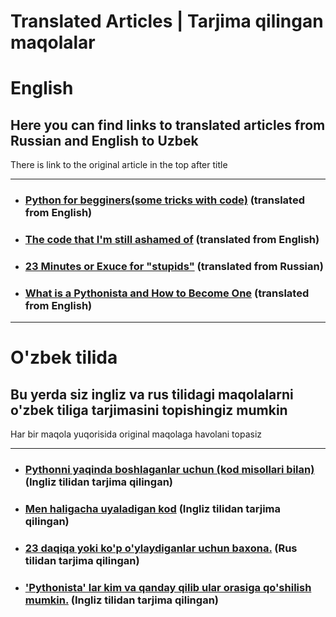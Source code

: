 # Translated Articles | Tarjima qilingan maqolalar
<h1>English</h1>
<h2>Here you can find links to translated articles from Russian and English to Uzbek</h2>
<p>There is link to the original article in the top after title<p>
  <hr/>
<ul>
<li><h3><a href="https://telegra.ph/Bu-maqolani-albatta-saqlab-qoying-ayniqsa-Python-ni-ozingiz-organayotgan-bolsangiz-04-22">Python for begginers(some tricks with code)</a> (translated from English)</h3>
  <li><h3><a href="https://telegra.ph/Bu-maqolani-albatta-saqlab-qoying-ayniqsa-Python-ni-ozingiz-organayotgan-bolsangiz-04-22">The code that I'm still ashamed of</a> (translated from English)</h3>
    <li><h3><a href="https://telegra.ph/23-Daqiqa-Uzoq-oylaydiganlarni-oqlash-04-18">23 Minutes or Exuce for "stupids"</a> (translated from Russian)</h3>
     <li><h3><a href="https://telegra.ph/Pythonista-lar-kim-va-qanday-qilib-ular-orasiga-qoshilish-mumkin-05-03">What is a Pythonista and How to Become One</a> (translated from English)</h3>
</ul>
<hr>
<h1>O'zbek tilida</h1>
<h2>Bu yerda siz ingliz va rus tilidagi maqolalarni o'zbek tiliga tarjimasini topishingiz mumkin</h2>
<p>Har bir maqola yuqorisida original maqolaga havolani topasiz<p>
  <hr/>
<ul>
<li><h3><a href="https://telegra.ph/Bu-maqolani-albatta-saqlab-qoying-ayniqsa-Python-ni-ozingiz-organayotgan-bolsangiz-04-22">Pythonni yaqinda boshlaganlar uchun (kod misollari bilan) </a> (Ingliz tilidan tarjima qilingan)</h3>
  <li><h3><a href="https://telegra.ph/Bu-maqolani-albatta-saqlab-qoying-ayniqsa-Python-ni-ozingiz-organayotgan-bolsangiz-04-22">Men haligacha uyaladigan kod</a> (Ingliz tilidan tarjima qilingan)</h3>
    <li><h3><a href="https://telegra.ph/23-Daqiqa-Uzoq-oylaydiganlarni-oqlash-04-18">23 daqiqa yoki ko'p o'ylaydiganlar uchun baxona.</a> (Rus tilidan tarjima qilingan)</h3>
     <li><h3><a href="https://telegra.ph/Pythonista-lar-kim-va-qanday-qilib-ular-orasiga-qoshilish-mumkin-05-03">'Pythonista' lar kim va qanday qilib ular orasiga qo'shilish mumkin.</a> (Ingliz tilidan tarjima qilingan)</h3>
</ul>



